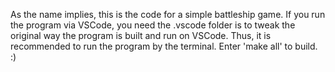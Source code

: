 As the name implies, this is the code for a simple battleship game.
If you run the program via VSCode, you need the .vscode folder is to tweak the original way the program is built and run on VSCode.
Thus, it is recommended to run the program by the terminal. Enter 'make all' to build. :)
